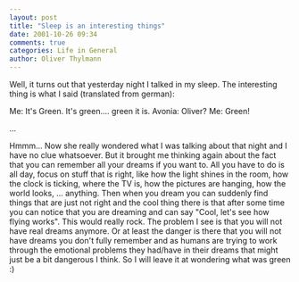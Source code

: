 ```yaml
---
layout: post
title: "Sleep is an interesting things"
date: 2001-10-26 09:34
comments: true
categories: Life in General
author: Oliver Thylmann
---
```



Well, it turns out that yesterday night I talked in my sleep. The interesting thing is what I said (translated from german):

Me: It's Green. It's green.... green it is.
Avonia: Oliver?
Me: Green!

...

Hmmm... Now she really wondered what I was talking about that night and I have no clue whatsoever. But it brought me thinking again about the fact that you can remember all your dreams if you want to. All you have to do is all day, focus on stuff that is right, like how the light shines in the room, how the clock is ticking, where the TV is, how the pictures are hanging, how the world looks, ... anything. Then when you dream you can suddenly find things that are just not right and the cool thing there is that after some time you can notice that you are dreaming and can say &quot;Cool, let's see how flying works&quot;. This would really rock. The problem I see is that you will not have real dreams anymore. Or at least the danger is there that you will not have dreams you don't fully remember and as humans are trying to work through the emotional problems they had/have in their dreams that might just be a bit dangerous I think. So I will leave it at wondering what was green :)


